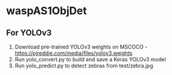 # waspAS1ObjDet

## For YOLOv3
1. Download pre-trained YOLOv3 weights on MSCOCO - https://pjreddie.com/media/files/yolov3.weights
2. Run yolo_convert.py to build and save a Keras YOLOv3 model
3. Run yolo_predict.py to detect zebras from test/zebra.jpg